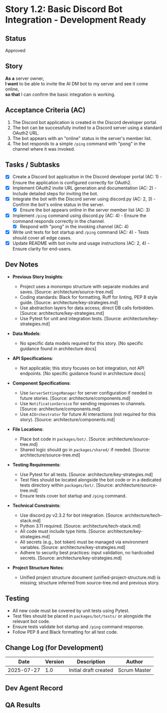 # Story 1.2: Basic Discord Bot Integration - Development Ready

## Status
Approved

## Story
**As a** server owner,  
**I want** to be able to invite the AI DM bot to my server and see it come online,  
**so that** I can confirm the basic integration is working.

## Acceptance Criteria (AC)
1. The Discord bot application is created in the Discord developer portal.
2. The bot can be successfully invited to a Discord server using a standard OAuth2 URL.
3. The bot appears with an "online" status in the server's member list.
4. The bot responds to a simple `/ping` command with "pong" in the channel where it was invoked.

## Tasks / Subtasks
- [x] Create a Discord bot application in the Discord developer portal (AC: 1) - Ensure the application is configured correctly for OAuth2.
- [x] Implement OAuth2 invite URL generation and documentation (AC: 2) - Include detailed steps for inviting the bot.
- [x] Integrate the bot with the Discord server using discord.py (AC: 2, 3) - Confirm the bot's online status in the server.
  - [x] Ensure the bot appears online in the server member list (AC: 3)
- [x] Implement `/ping` command using discord.py (AC: 4) - Ensure the command responds correctly in the channel.
  - [x] Respond with "pong" in the invoking channel (AC: 4)
- [x] Write unit tests for bot startup and `/ping` command (AC: 4) - Tests should cover all edge cases.
- [x] Update README with bot invite and usage instructions (AC: 2, 4) - Ensure clarity for end-users.

## Dev Notes

- **Previous Story Insights**: 
  - Project uses a monorepo structure with separate modules and saves. [Source: architecture/source-tree.md]
  - Coding standards: Black for formatting, Ruff for linting, PEP 8 style guide. [Source: architecture/key-strategies.md]
  - Use abstraction layers for data access; direct DB calls forbidden. [Source: architecture/key-strategies.md]
  - Use Pytest for unit and integration tests. [Source: architecture/key-strategies.md]

- **Data Models**: 
  - No specific data models required for this story. [No specific guidance found in architecture docs]

- **API Specifications**: 
  - Not applicable; this story focuses on bot integration, not API endpoints. [No specific guidance found in architecture docs]

- **Component Specifications**: 
  - Use `ServerSettingsManager` for server configuration if needed in future stories. [Source: architecture/components.md]
  - Use `NotificationService` for sending responses to channels. [Source: architecture/components.md]
  - Use `AIOrchestrator` for future AI interactions (not required for this story). [Source: architecture/components.md]

- **File Locations**: 
  - Place bot code in `packages/bot/`. [Source: architecture/source-tree.md]
  - Shared logic should go in `packages/shared/` if needed. [Source: architecture/source-tree.md]

- **Testing Requirements**: 
  - Use Pytest for all tests. [Source: architecture/key-strategies.md]
  - Test files should be located alongside the bot code or in a dedicated tests directory within `packages/bot/`. [Source: architecture/source-tree.md]
  - Ensure tests cover bot startup and `/ping` command.

- **Technical Constraints**: 
  - Use discord.py v2.3.2 for bot integration. [Source: architecture/tech-stack.md]
  - Python 3.11 required. [Source: architecture/tech-stack.md]
  - All code must include type hints. [Source: architecture/key-strategies.md]
  - All secrets (e.g., bot token) must be managed via environment variables. [Source: architecture/key-strategies.md]
  - Adhere to security best practices: input validation, no hardcoded secrets. [Source: architecture/key-strategies.md]

- **Project Structure Notes**: 
  - Unified project structure document (unified-project-structure.md) is missing; structure inferred from source-tree.md and previous story.

## Testing

- All new code must be covered by unit tests using Pytest.
- Test files should be placed in `packages/bot/tests/` or alongside the relevant bot code.
- Ensure tests validate bot startup and `/ping` command response.
- Follow PEP 8 and Black formatting for all test code.

## Change Log (for Development)

| Date                | Version | Description                | Author      |
|---------------------|---------|----------------------------|-------------|
| 2025-07-27          | 1.0     | Initial draft created      | Scrum Master|

## Dev Agent Record

<!-- To be populated by the Developer Agent during implementation -->

## QA Results

<!-- To be populated by the QA Agent after implementation -->